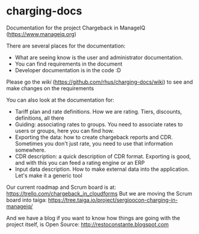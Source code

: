 # charging-docs
Documentation for the project Chargeback in ManageIQ (https://www.manageiq.org)

There are several places for the documentation:

- What are seeing know is the user and administrator documentation.
- You can find requirements in the document
- Developer documentation is in the code :D

Please go the *wiki* (https://github.com/rhus/charging-docs/wiki) to see and make changes on the requirements

You can also look at the documentation for:
- Tariff plan and rate definitions. How we are rating. Tiers, discounts, definitions, all there
- Guiding: associating rates to groups. You need to associate rates to users or groups, here you can find how.
- Exporting the data: how to create chargeback reports and CDR. Sometimes you don't just rate, you need to use that information somewhere.
- CDR description: a quick description of CDR format. Exporting is good, and with this you can feed a rating engine or an ERP
- Input data description. How to make external data into the application. Let's make it a generic tool


Our current roadmap and Scrum board is at:
https://trello.com/chargeback_in_cloudforms
But we are moving the Scrum board into taiga:
https://tree.taiga.io/project/sergioocon-charging-in-manageiq/


And we have a blog if you want to know how things are going with the project itself, is Open Source:
http://restoconstante.blogspot.com
